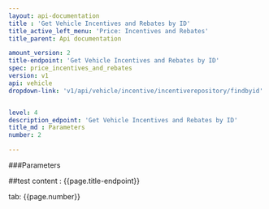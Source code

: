 ```yaml
---
layout: api-documentation
title : 'Get Vehicle Incentives and Rebates by ID'
title_active_left_menu: 'Price: Incentives and Rebates'
title_parent: Api documentation

amount_version: 2
title-endpoint: 'Get Vehicle Incentives and Rebates by ID'
spec: price_incentives_and_rebates
version: v1
api: vehicle
dropdown-link: 'v1/api/vehicle/incentive/incentiverepository/findbyid'


level: 4
description_edpoint: 'Get Vehicle Incentives and Rebates by ID'
title_md : Parameters
number: 2

---
```


###Parameters

##test content : {{page.title-endpoint}} 

tab: {{page.number}}